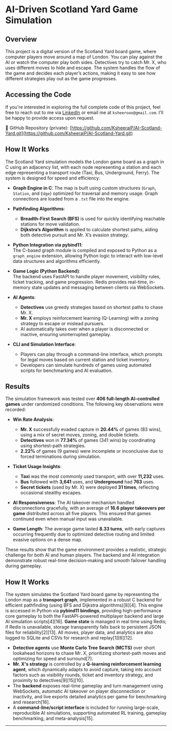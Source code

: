# AI-Driven Scotland Yard Game Simulation

## Overview

This project is a digital version of the Scotland Yard board game, where computer players move around a map of London. You can play against the AI or watch the computer play both sides. Detectives try to catch Mr. X, who uses different moves to hide and escape. The system handles the flow of the game and decides each player’s actions, making it easy to see how different strategies play out as the game progresses.

## Accessing the Code
If you're interested in exploring the full complete code of this project, feel free to reach out to me via 
[LinkedIn](https://www.linkedin.com/in/ksheerajprakash) or email me at `ksheerooo@gmail.com`. I’ll be happy to provide access upon request.

🔗 GitHub Repository (private): [https://github.com/KsheerajP/AI-Scotland-Yard.git](https://github.com/KsheerajP/AI-Scotland-Yard.git)

## How It Works

The Scotland Yard simulation models the London game board as a graph in C using an adjacency list, with each node representing a station and each edge representing a transport route (Taxi, Bus, Underground, Ferry). The system is designed for speed and efficiency:

- **Graph Engine in C**: The map is built using custom structures (`Graph`, `Station`, and `Edge`) optimized for traversal and memory usage. Graph connections are loaded from a `.txt` file into the engine.

- **Pathfinding Algorithms**:  
  - **Breadth-First Search (BFS)** is used for quickly identifying reachable stations for move validation.  
  - **Dijkstra’s Algorithm** is applied to calculate shortest paths, aiding both detective pursuit and Mr. X’s evasion strategy.

- **Python Integration via pybind11**:  
  The C-based graph module is compiled and exposed to Python as a `graph_engine` extension, allowing Python logic to interact with low-level data structures and algorithms efficiently.

- **Game Logic (Python Backend)**:  
  The backend uses FastAPI to handle player movement, visibility rules, ticket tracking, and game progression. Redis provides real-time, in-memory state updates and messaging between clients via WebSockets.

- **AI Agents**:  
  - **Detectives** use greedy strategies based on shortest paths to chase Mr. X.  
  - **Mr. X** employs reinforcement learning (Q-Learning) with a zoning strategy to escape or mislead pursuers.  
  - AI automatically takes over when a player is disconnected or inactive, ensuring uninterrupted gameplay.

- **CLI and Simulation Interface**:  
  - Players can play through a command-line interface, which prompts for legal moves based on current station and ticket inventory.  
  - Developers can simulate hundreds of games using automated scripts for benchmarking and AI evaluation.


## Results

The simulation framework was tested over **406 full-length AI-controlled games** under randomized conditions. The following key observations were recorded:

- **Win Rate Analysis**:
  - **Mr. X** successfully evaded capture in **20.44%** of games (83 wins), using a mix of secret moves, zoning, and double tickets.
  - **Detectives** won in **77.34%** of games (341 wins) by coordinating using shortest-path strategies.
  - **2.22%** of games (9 games) were incomplete or inconclusive due to forced terminations during simulation.

- **Ticket Usage Insights**:
  - **Taxi** was the most commonly used transport, with over **11,232** uses.
  - **Bus** followed with **3,641** uses, and **Underground** had **763** uses.
  - **Secret tickets** (used by Mr. X) were deployed **31 times**, reflecting occasional stealthy escapes.

- **AI Responsiveness**:
  The AI takeover mechanism handled disconnections gracefully, with an average of **16.6 player takeovers per game** distributed across all five players. This ensured that games continued even when manual input was unavailable.

- **Game Length**:
  The average game lasted **8.33 turns**, with early captures occurring frequently due to optimized detective routing and limited evasive options on a dense map.

These results show that the game environment provides a realistic, strategic challenge for both AI and human players. The backend and AI integration demonstrate robust real-time decision-making and smooth failover handling during gameplay.

## How It Works

The system simulates the Scotland Yard board game by representing the London map as a **transport graph**, implemented in a robust C backend for efficient pathfinding (using BFS and Dijkstra algorithms)[8][4]. This engine is accessed in Python via **pybind11 bindings**, providing high-performance core gameplay to both the FastAPI-powered multiplayer backend and large AI simulation scripts[4][16]. **Game state** is managed in real time using Redis; if Redis is unavailable, storage transparently falls back to persistent JSON files for reliability[2][13]. All moves, player data, and analytics are also logged to SQLite and CSVs for research and replay[1][6][12].

- **Detective agents** use **Monte Carlo Tree Search (MCTS)** over short lookahead horizons to chase Mr. X, prioritizing shortest-path moves and optimizing for speed and surround[7].
- **Mr. X's strategy** is controlled by a **Q-learning reinforcement learning agent**, which dynamically adapts to avoid capture, taking into account factors such as visibility rounds, ticket and inventory strategy, and proximity to detectives[9][15][10].
- The **backend** exposes real-time gameplay and turn management using WebSockets, automatic AI takeover on player disconnection or inactivity, and live exports detailed analytics per game for benchmarking and research[16].
- A **command-line/script interface** is included for running large-scale, reproducible AI simulations, supporting automated RL training, gameplay benchmarking, and meta-analysis[15].

---


